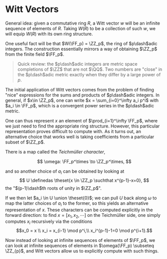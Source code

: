 # Witt Vectors

General idea: given a commutative ring $R$, a Witt vector $w$ will be an infinite sequence of elements of $R$. Taking $W(R)$ to be a collection of such $w$, we will equip $W(R)$ with its own ring structure.

One useful fact will be that $W(\FF_p) = \ZZ_p$, the ring of $p\dash$adic integers. The construction essentially mirrors a way of obtaining $\ZZ_p$ from the finite field $\FF_p$.

> Quick review: the $p\dash$adic integers are metric space completions of $\ZZ$ that are not $\QQ$. Two numbers are "close" in the $p\dash$adic metric exactly when they differ by a large power of $p$.

The initial application of Witt vectors comes from the problem of finding "nice" expressions for the sums and products of $p\dash$adic integers. In general, if $x\in \ZZ_p$, one can write $x = \sum_{i=0}^\infty a_i p^i$ with $a_i \in \FF_p$, which is a convergent power series in the $p\dash$adic metric. 

One can thus represent $x$ an element of $\prod_{i=1}^\infty \FF_p$, where we just need to find the appropriate ring structure. However, this particular representation proves difficult to compute with. As it turns out, an alternative choice that works well is taking coefficients from a particular subset of $\ZZ_p$.

There is a map called the *Teichmüller character*, 

$$
\omega: \FF_p^\times \to \ZZ_p^\times,
$$

and so another choice of $a_i$ can be obtained by looking at 
$$
U \definedas \theset{x \in \ZZ_p \suchthat x^{p-1}-x=0},
$$ 
the "$(p-1)\dash$th roots of unity in $\ZZ_p$". 

If we then let $a_i \in U \union \theset{0}$; we can pull $U$ back along $\omega$ to map the latter choices of $a_i$ to the former, so this yields an alternative representation of $x$. These characters can be computed explicitly in the forward direction: to find $x =[x_1, x_2, \cdots ]$ on the Teichmüller side, one simply computes $x_i$ recursively via the conditions $$x_0 = x \\ x_i = x_{i-1} \mod p^i,\\ x_i^{p-1}-1=0 \mod p^{i+1}.$$

Now instead of looking at infinite sequences of elements of $\FF_p$, we can look at infinite sequences of elements in $\omega(\FF_p) \subseteq \ZZ_{p}$, and Witt vectors allow us to explicitly compute with such things.